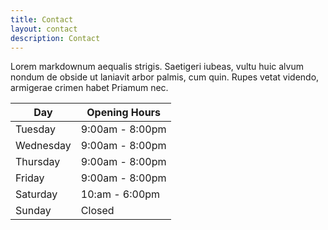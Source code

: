 ```yaml
---
title: Contact
layout: contact
description: Contact
---
```


Lorem markdownum aequalis strigis. Saetigeri iubeas, vultu huic alvum nondum de obside ut laniavit arbor palmis, cum quin. Rupes vetat videndo, armigerae crimen habet Priamum nec.

| Day       | Opening Hours   |
| --------- | --------------- |
| Tuesday   | 9:00am - 8:00pm |
| Wednesday | 9:00am - 8:00pm |
| Thursday  | 9:00am - 8:00pm |
| Friday    | 9:00am - 8:00pm |
| Saturday  | 10:am - 6:00pm  |
| Sunday  | Closed          |
